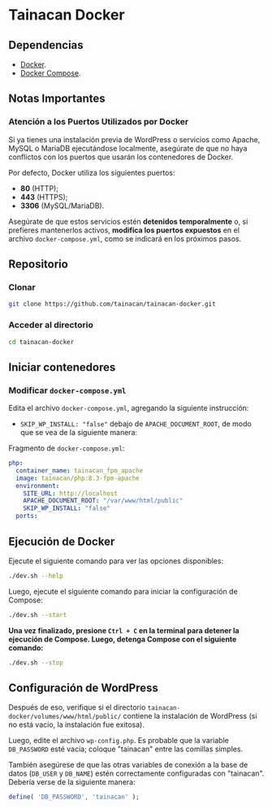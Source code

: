 # Tainacan Docker

## Dependencias

- [Docker](https://www.docker.com/).
- [Docker Compose](https://docs.docker.com/compose/).

## Notas Importantes


### Atención a los Puertos Utilizados por Docker

Si ya tienes una instalación previa de WordPress o servicios como Apache, MySQL o MariaDB ejecutándose localmente, asegúrate de que no haya conflictos con los puertos que usarán los contenedores de Docker.

Por defecto, Docker utiliza los siguientes puertos:

- **80** (HTTP);
- **443** (HTTPS);
- **3306** (MySQL/MariaDB).

Asegúrate de que estos servicios estén **detenidos temporalmente** o, si prefieres mantenerlos activos, **modifica los puertos expuestos** en el archivo `docker-compose.yml`, como se indicará en los próximos pasos.


## Repositorio

### Clonar

```bash
git clone https://github.com/tainacan/tainacan-docker.git
```

### Acceder al directorio

```bash
cd tainacan-docker
```

## Iniciar contenedores

### Modificar `docker-compose.yml`

Edita el archivo `docker-compose.yml`, agregando la siguiente instrucción:

* `SKIP_WP_INSTALL: "false"` debajo de `APACHE_DOCUMENT_ROOT`, de modo que se vea de la siguiente manera:

Fragmento de `docker-compose.yml`:

```yml
php:
  container_name: tainacan_fpm_apache
  image: tainacan/php:8.3-fpm-apache
  environment:
    SITE_URL: http://localhost
    APACHE_DOCUMENT_ROOT: "/var/www/html/public"
    SKIP_WP_INSTALL: "false"
  ports:
```


## Ejecución de Docker

Ejecute el siguiente comando para ver las opciones disponibles:

```bash
./dev.sh --help
```

Luego, ejecute el siguiente comando para iniciar la configuración de Compose:

```bash
./dev.sh --start
```


**Una vez finalizado, presione `Ctrl + C` en la terminal para detener la ejecución de Compose. Luego, detenga Compose con el siguiente comando:**

```bash
./dev.sh --stop
```

## Configuración de WordPress

Después de eso, verifique si el directorio `tainacan-docker/volumes/www/html/public/` contiene la instalación de WordPress (si no está vacío, la instalación fue exitosa).

Luego, edite el archivo `wp-config.php`. Es probable que la variable `DB_PASSWORD` esté vacía; coloque "tainacan" entre las comillas simples.

También asegúrese de que las otras variables de conexión a la base de datos (`DB_USER` y `DB_NAME`) estén correctamente configuradas con "tainacan". Debería verse de la siguiente manera:

```php
define( 'DB_PASSWORD', 'tainacan' );
```
